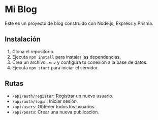 # Mi Blog

Este es un proyecto de blog construido con Node.js, Express y Prisma.

## Instalación

1. Clona el repositorio.
2. Ejecuta `npm install` para instalar las dependencias.
3. Crea un archivo `.env` y configura tu conexión a la base de datos.
4. Ejecuta `npm start` para iniciar el servidor.

## Rutas

- `/api/auth/register`: Registrar un nuevo usuario.
- `/api/auth/login`: Iniciar sesión.
- `/api/users`: Obtener todos los usuarios.
- `/api/posts`: Crear una nueva publicación.